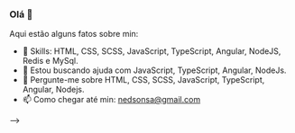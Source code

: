 ### Olá 👋


Aqui estão alguns fatos sobre min:

- 🌱 Skills: HTML, CSS, SCSS, JavaScript, TypeScript, Angular, NodeJS, Redis e MySql.
- 🤔 Estou buscando ajuda com JavaScript, TypeScript, Angular, NodeJs.
- 💬 Pergunte-me sobre HTML, CSS, SCSS, JavaScript, TypeScript, Angular, Nodejs.
- 📫 Como chegar até min: nedsonsa@gmail.com
<!-- - ⚡ Curiosidades: Ultimo semestre de Análise e Desenvolvimento de Sistemas. Estou me espcializando em desenvolvimento Web e mobile. -->
-->
